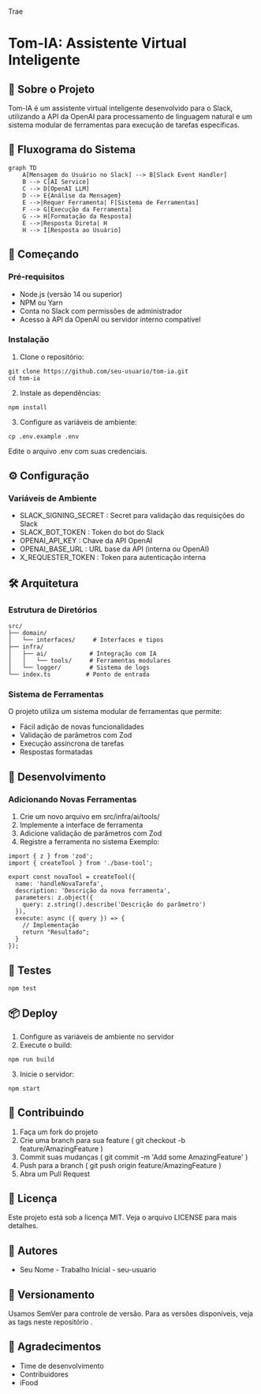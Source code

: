 Trae

# Tom-IA: Assistente Virtual Inteligente
## 🤖 Sobre o Projeto
Tom-IA é um assistente virtual inteligente desenvolvido para o Slack, utilizando a API da OpenAI para processamento de linguagem natural e um sistema modular de ferramentas para execução de tarefas específicas.

## 🔄 Fluxograma do Sistema
```
graph TD
    A[Mensagem do Usuário no Slack] --> B[Slack Event Handler]
    B --> C[AI Service]
    C --> D[OpenAI LLM]
    D --> E{Análise da Mensagem}
    E -->|Requer Ferramenta| F[Sistema de Ferramentas]
    F --> G[Execução da Ferramenta]
    G --> H[Formatação da Resposta]
    E -->|Resposta Direta| H
    H --> I[Resposta ao Usuário]
```
## 🚀 Começando
### Pré-requisitos
- Node.js (versão 14 ou superior)
- NPM ou Yarn
- Conta no Slack com permissões de administrador
- Acesso à API da OpenAI ou servidor interno compatível
### Instalação
1. Clone o repositório:
```
git clone https://github.com/seu-usuario/tom-ia.git
cd tom-ia
```
2. Instale as dependências:
```
npm install
```
3. Configure as variáveis de ambiente:
```
cp .env.example .env
```
Edite o arquivo .env com suas credenciais.

## ⚙️ Configuração
### Variáveis de Ambiente
- SLACK_SIGNING_SECRET : Secret para validação das requisições do Slack
- SLACK_BOT_TOKEN : Token do bot do Slack
- OPENAI_API_KEY : Chave da API OpenAI
- OPENAI_BASE_URL : URL base da API (interna ou OpenAI)
- X_REQUESTER_TOKEN : Token para autenticação interna
## 🛠️ Arquitetura
### Estrutura de Diretórios
```
src/
├── domain/
│   └── interfaces/     # Interfaces e tipos
├── infra/
│   ├── ai/            # Integração com IA
│   │   └── tools/     # Ferramentas modulares
│   └── logger/        # Sistema de logs
└── index.ts          # Ponto de entrada
```
### Sistema de Ferramentas
O projeto utiliza um sistema modular de ferramentas que permite:

- Fácil adição de novas funcionalidades
- Validação de parâmetros com Zod
- Execução assíncrona de tarefas
- Respostas formatadas
## 🔧 Desenvolvimento
### Adicionando Novas Ferramentas
1. Crie um novo arquivo em src/infra/ai/tools/
2. Implemente a interface de ferramenta
3. Adicione validação de parâmetros com Zod
4. Registre a ferramenta no sistema
Exemplo:

```
import { z } from 'zod';
import { createTool } from './base-tool';

export const novaTool = createTool({
  name: 'handleNovaTarefa',
  description: 'Descrição da nova ferramenta',
  parameters: z.object({
    query: z.string().describe('Descrição do parâmetro')
  }),
  execute: async ({ query }) => {
    // Implementação
    return "Resultado";
  }
});
```
## 🧪 Testes
```
npm test
```
## 📦 Deploy
1. Configure as variáveis de ambiente no servidor
2. Execute o build:
```
npm run build
```
3. Inicie o servidor:
```
npm start
```
## 🤝 Contribuindo
1. Faça um fork do projeto
2. Crie uma branch para sua feature ( git checkout -b feature/AmazingFeature )
3. Commit suas mudanças ( git commit -m 'Add some AmazingFeature' )
4. Push para a branch ( git push origin feature/AmazingFeature )
5. Abra um Pull Request
## 📝 Licença
Este projeto está sob a licença MIT. Veja o arquivo LICENSE para mais detalhes.

## 👥 Autores
- Seu Nome - Trabalho Inicial - seu-usuario
## 📄 Versionamento
Usamos SemVer para controle de versão. Para as versões disponíveis, veja as tags neste repositório .

## 🎉 Agradecimentos
- Time de desenvolvimento
- Contribuidores
- iFood